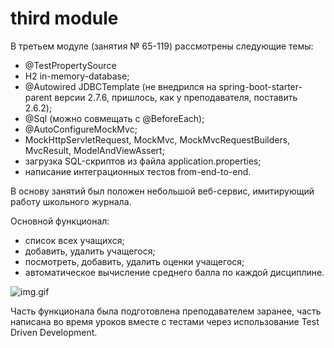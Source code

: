 # third module
В третьем модуле (занятия № 65-119) рассмотрены следующие темы:
- @TestPropertySource
- H2 in-memory-database;
- @Autowired JDBCTemplate (не внедрился на spring-boot-starter-parent версии 2.7.6, пришлось,
как у преподавателя, поставить 2.6.2);
- @Sql (можно совмещать с @BeforeEach);
- @AutoConfigureMockMvc;
- MockHttpServletRequest, MockMvc, MockMvcRequestBuilders, MvcResult, ModelAndViewAssert;
- загрузка SQL-скриптов из файла application.properties;
- написание интеграционных тестов from-end-to-end.

В основу занятий был положен небольшой веб-сервис, имитирующий работу школьного журнала.  

Основной функционал:
- список всех учащихся;
- добавить, удалить учащегося;
- посмотреть, добавить, удалить оценки учащегося;
- автоматическое вычисление среднего балла по каждой дисциплине.

![img.gif](img.gif)

Часть функционала была подготовлена преподавателем заранее, часть написана во время уроков вместе с тестами 
через использование Test Driven Development.